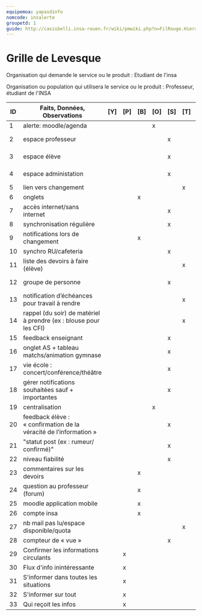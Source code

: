 ```yaml
---
equipemoa: yapasdinfo
nomcode: insalerte
groupetd: 1
guide: http://casisbelli.insa-rouen.fr/wiki/pmwiki.php?n=FilRouge.HierachiserBesoins
---
```


# Grille de Levesque

Organisation qui demande le service ou le produit : Etudiant de l'insa

Organisation ou population qui utilisera le service ou le produit : Professeur, étudiant de l'INSA

| ID | Faits, Données, Observations | [Y]       | [P]     | [B]     | [O]         | [S]     | [T]       | [H]       | [R] |
|----|------------------------------|----------|----------|--------|-------------|----------|----------|-----------|------------|
|1| alerte: moodle/agenda           |           |         |         | x           |         |           |           |           |
|2| espace professeur        |||||x|||30 33|
|3| espace élève|||||x|||30 33|
|4| espace administation |||||x|||30 33|
|5| lien vers changement  ||||||x|||
|6| onglets                       |           |           |   x     |             |         |           |           |           | 
|7|accès internet/sans internet   |           |           |         |               | x     |         |             |31         |
|8|synchronisation régulière|||||x|||31|
|9|notifications lors de changement|||x||||||
|10|synchro RU/cafeteria|||||x|||32|
|11| liste des devoirs à faire (élève) ||||||x||
|12|groupe de personne |||||x|||30 33
|13|notification d’échéances pour travail à rendre||||||x||
|14|rappel (du soir) de matériel à prendre (ex : blouse pour les CFI) ||||||x||
|15|feedback enseignant|||||x|||29
|16|onglet AS + tableau matchs/animation gymnase |||||x|||32
|17|vie école : concert/conférence/théâtre |||||x|||32
|18|gérer notifications souhaitées sauf + importantes|||||x|||30
|19|centralisation||||x||||
|20|feedback élève : « confirmation de la véracité de l’information »|||||x|||29
|21|"statut post (ex : rumeur/ confirmé)"|||||x|||29
|22|niveau fiabilité|||||x|||29
|23|commentaires sur les devoirs|||x|||||
|24|question au professeur (forum)|||x|||||
|25|moodle application mobile|||x|||||1
|26|compte insa|||x|||||19
|27|nb mail pas lu/espace disponible/quota||||||x||
|28|compteur de « vue » |||||x|||33
|29|Confirmer les informations circulants ||x||||||23
|30|Flux d'info inintéressante ||x||||||
|31| S'informer dans toutes les situations||x||||||
|32| S'informer sur tout||x||||||
|33|Qui reçoit les infos||x||||||


